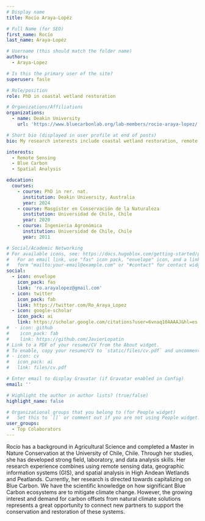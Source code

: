 ```yaml
---
# Display name
title: Rocío Araya-Lopéz 

# Full Name (for SEO)
first_name: Rocío
last_name: Araya-Lopéz

# Username (this should match the folder name)
authors:
  - Araya-Lopez

# Is this the primary user of the site?
superuser: fasle

# Role/position
role: PhD in coastal wetland restoration

# Organizations/Affiliations
organizations:
  - name: Deakin University
    url: 'https://www.bluecarbonlab.org/lab-members/rocio-araya-lopez/'

# Short bio (displayed in user profile at end of posts)
bio: My research interests include coastal wetland restoration, remote sensing and plant ecology.

interests:
  - Remote Sensing
  - Blue Carbon
  - Spatial Analysis

education:
  courses:
    - course: PhD in rer. nat.
      institution: Deakin University, Australia
      year: 2024
    - course: Masgíster en Conservación de la Naturaleza
      institution: Universidad de Chile, Chile
      year: 2020
    - course: Ingeniería Agronómica
      institution: Universidad de Chile, Chile
      year: 2011

# Social/Academic Networking
# For available icons, see: https://docs.hugoblox.com/getting-started/page-builder/#icons
#   For an email link, use "fas" icon pack, "envelope" icon, and a link in the
#   form "mailto:your-email@example.com" or "#contact" for contact widget.
social:
  - icon: envelope
    icon_pack: fas
    link: 'ro.arayalopez@gmail.com'
  - icon: twitter
    icon_pack: fab
    link: https://twitter.com/Ro_Araya_Lopez
  - icon: google-scholar
    icon_pack: ai
    link: https://scholar.google.com/citations?user=6vnaq10AAAAJ&hl=es
#  - icon: github
#    icon_pack: fab
#    link: https://github.com/JavierLopatin
# Link to a PDF of your resume/CV from the About widget.
# To enable, copy your resume/CV to `static/files/cv.pdf` and uncomment the lines below.
# - icon: cv
#   icon_pack: ai
#   link: files/cv.pdf

# Enter email to display Gravatar (if Gravatar enabled in Config)
email: ''

# Highlight the author in author lists? (true/false)
highlight_name: false

# Organizational groups that you belong to (for People widget)
#   Set this to `[]` or comment out if you are not using People widget.
user_groups:
  - Top Colaborators
---
```


Rocío has a background in Agricultural Science and completed a Master in Nature Conservation at the University of Chile, Chile. Through her studies, she has developed strong field, laboratory, and data analysis skills. Her research experience combines using remote sensing data, geographic information systems (GIS), and spatial analysis in High Andean Wetlands and Peatlands. Currently, her research is directed towards capitalizing on Blue Carbon. We have the scientific knowledge on how significant Blue Carbon ecosystems are to mitigate climate change. However, the growing interest and demand for carbon offsets from natural climate solutions represents a great opportunity to connect new partners to support the conservation and restoration of these systems.

